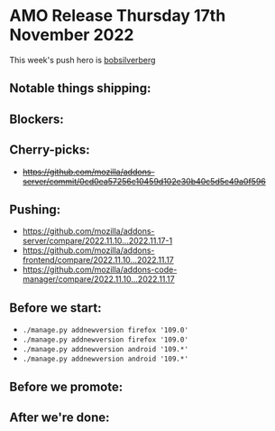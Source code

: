 # AMO Release Thursday 17th November 2022

This week's push hero is [bobsilverberg](https://github.com/bobsilverberg)

## Notable things shipping:

## Blockers:

## Cherry-picks:
- ~~https://github.com/mozilla/addons-server/commit/0cd0ea57256c10459d102e30b40c5d5c49a0f596~~

## Pushing:

- https://github.com/mozilla/addons-server/compare/2022.11.10...2022.11.17-1
- https://github.com/mozilla/addons-frontend/compare/2022.11.10...2022.11.17
- https://github.com/mozilla/addons-code-manager/compare/2022.11.10...2022.11.17

## Before we start:
- `./manage.py addnewversion firefox '109.0'`
- `./manage.py addnewversion firefox '109.0'`
- `./manage.py addnewversion android '109.*'`
- `./manage.py addnewversion android '109.*'`

## Before we promote:

## After we're done:

